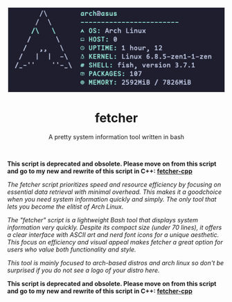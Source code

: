 <p align="center"><img src="https://github.com/arch-based/fetcher/blob/main/fetcher.png?raw=true" width="500px"></p>
<h1 align="center">fetcher</h1>
<p align="center">A pretty system information tool written in bash</p><br>

**This script is deprecated and obsolete. Please move on from this script and go to my new and rewrite of this script in C++: [fetcher-cpp](https://github.com/arch-based/fetcher-cpp)**


  _The fetcher script prioritizes speed and resource efficiency by focusing on essential data retrieval with minimal overhead. This makes it a goodchoice when you need system information quickly and simply. The only tool that lets you become the elitist of Arch Linux._
  
  _The "fetcher" script is a lightweight Bash tool that displays system information very quickly._
  _Despite its compact size (under 70 lines), it offers a clear interface with ASCII art and nerd font icons for a unique aesthetic._
  _This focus on efficiency and visual appeal makes fetcher a great option for users who value both functionality and style._
  
  _This tool is mainly focused to arch-based distros and arch linux so don't be surprised if you do not see a logo of your distro here._


**This script is deprecated and obsolete. Please move on from this script and go to my new and rewrite of this script in C++: [fetcher-cpp](https://github.com/arch-based/fetcher-cpp)**
